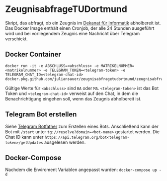 # ZeugnisabfrageTUDortmund
Skript, das abfragt, ob ein Zeugnis im [Dekanat für Informatik](http://www.cs.tu-dortmund.de/nps/de/Studium/Zeugnisse/index.html) abholbereit ist. Das Docker Image enthält einen Cronjob, der alle 24 Stunden ausgeführt wird und bei vorliegendem Zeugnis eine Nachricht über Telegram verschickt.

## Docker Container
```
docker run -it -e ABSCHLUSS=<abschluss> -e MATRIKELNUMMER=<matrikelnummer> -e TELEGRAM_TOKEN=<telegram-token> -e TELEGRAM_CHAT_ID=<telegram-chat-id> docker.pkg.github.com/juliansauer/zeugnisabfragetudortmund/zeugnisabfragetudortmund:latest
```

Gültige Werte für `<abschluss>` sind `BA` oder `MA`. `<telegram-token>` ist das Bot Token und `<telegram-chat-id>` verweist auf den Chat, in dem die Benachrichtigung eingehen soll, wenn das Zeugnis abholbereit ist.

## Telegram Bot erstellen
Siehe [Telegram Botfather](https://core.telegram.org/bots#6-botfather) zum Erstellen eines Bots. Anschließend kann der Bot mit `/start` unter `tg://resolve?domain=<bot-name>` gestartet werden. Die Chat ID kann unter `https://api.telegram.org/bot<telegram-token>/getUpdates` ausgelesen werden.

## Docker-Compose
Nachdem die Enviroment Variablen angepasst wurden: `docker-compose up -d`
